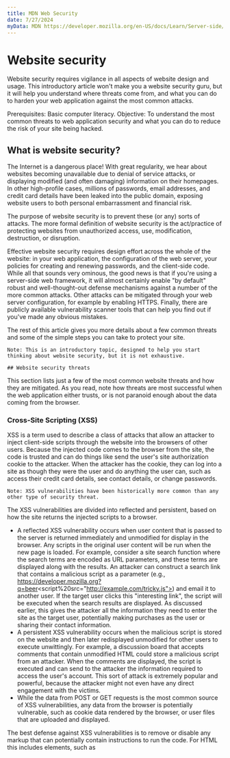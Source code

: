 ```yaml
---
title: MDN Web Security
date: 7/27/2024
myData: MDN https://developer.mozilla.org/en-US/docs/Learn/Server-side/First_steps/Website_security
---
```


# Website security

Website security requires vigilance in all aspects of website design and usage. This introductory article won't make you a website security guru, but it will help you understand where threats come from, and what you can do to harden your web application against the most common attacks.

Prerequisites:	Basic computer literacy.
Objective:	To understand the most common threats to web application security and what you can do to reduce the risk of your site being hacked.

## What is website security?
The Internet is a dangerous place! With great regularity, we hear about websites becoming unavailable due to denial of service attacks, or displaying modified (and often damaging) information on their homepages. In other high-profile cases, millions of passwords, email addresses, and credit card details have been leaked into the public domain, exposing website users to both personal embarrassment and financial risk.

The purpose of website security is to prevent these (or any) sorts of attacks. The more formal definition of website security is the act/practice of protecting websites from unauthorized access, use, modification, destruction, or disruption.

Effective website security requires design effort across the whole of the website: in your web application, the configuration of the web server, your policies for creating and renewing passwords, and the client-side code. While all that sounds very ominous, the good news is that if you're using a server-side web framework, it will almost certainly enable "by default" robust and well-thought-out defense mechanisms against a number of the more common attacks. Other attacks can be mitigated through your web server configuration, for example by enabling HTTPS. Finally, there are publicly available vulnerability scanner tools that can help you find out if you've made any obvious mistakes.

The rest of this article gives you more details about a few common threats and some of the simple steps you can take to protect your site.

    Note: This is an introductory topic, designed to help you start thinking about website security, but it is not exhaustive.

    ## Website security threats
This section lists just a few of the most common website threats and how they are mitigated. As you read, note how threats are most successful when the web application either trusts, or is not paranoid enough about the data coming from the browser.

### Cross-Site Scripting (XSS)
XSS is a term used to describe a class of attacks that allow an attacker to inject client-side scripts through the website into the browsers of other users. Because the injected code comes to the browser from the site, the code is trusted and can do things like send the user's site authorization cookie to the attacker. When the attacker has the cookie, they can log into a site as though they were the user and do anything the user can, such as access their credit card details, see contact details, or change passwords.

    Note: XSS vulnerabilities have been historically more common than any other type of security threat.

The XSS vulnerabilities are divided into reflected and persistent, based on how the site returns the injected scripts to a browser.

- A reflected XSS vulnerability occurs when user content that is passed to the server is returned immediately and unmodified for display in the browser. Any scripts in the original user content will be run when the new page is loaded. For example, consider a site search function where the search terms are encoded as URL parameters, and these terms are displayed along with the results. An attacker can construct a search link that contains a malicious script as a parameter (e.g., https://developer.mozilla.org?q=beer<script%20src="http://example.com/tricky.js"></script>) and email it to another user. If the target user clicks this "interesting link", the script will be executed when the search results are displayed. As discussed earlier, this gives the attacker all the information they need to enter the site as the target user, potentially making purchases as the user or sharing their contact information.
- A persistent XSS vulnerability occurs when the malicious script is stored on the website and then later redisplayed unmodified for other users to execute unwittingly. For example, a discussion board that accepts comments that contain unmodified HTML could store a malicious script from an attacker. When the comments are displayed, the script is executed and can send to the attacker the information required to access the user's account. This sort of attack is extremely popular and powerful, because the attacker might not even have any direct engagement with the victims.
- While the data from POST or GET requests is the most common source of XSS vulnerabilities, any data from the browser is potentially vulnerable, such as cookie data rendered by the browser, or user files that are uploaded and displayed.

The best defense against XSS vulnerabilities is to remove or disable any markup that can potentially contain instructions to run the code. For HTML this includes elements, such as <script>, <object>, <embed>, and <link>.

The process of modifying user data so that it can't be used to run scripts or otherwise affect the execution of server code is known as input sanitization. Many web frameworks automatically sanitize user input from HTML forms by default.

### SQL injection
SQL injection vulnerabilities enable malicious users to execute arbitrary SQL code on a database, allowing data to be accessed, modified, or deleted irrespective of the user's permissions. A successful injection attack might spoof identities, create new identities with administration rights, access all data on the server, or destroy/modify the data to make it unusable.

SQL injection types include Error-based SQL injection, SQL injection based on boolean errors, and Time-based SQL injection.

This vulnerability is present if user input that is passed to an underlying SQL statement can change the meaning of the statement. For example, the following code is intended to list all users with a particular name (userName) that has been supplied from an HTML form:

SQL
```sql
statement = "SELECT * FROM users WHERE name = '" + userName + "';"
```
If the user specifies a real name, the statement will work as intended. However, a malicious user could completely change the behavior of this SQL statement to the new statement in the following example, by specifying a';DROP TABLE users; SELECT * FROM userinfo WHERE 't' = 't for the userName.

SQL
```sql
SELECT * FROM users WHERE name = 'a';DROP TABLE users; SELECT * FROM userinfo WHERE 't' = 't';
```
The modified statement creates a valid SQL statement that deletes the users table and selects all data from the userinfo table (which reveals the information of every user). This works because the first part of the injected text (a';) completes the original statement.

To avoid this sort of attack, you must ensure that any user data that is passed to an SQL query cannot change the nature of the query. One way to do this is to escape all the characters in the user input that have a special meaning in SQL.

    Note: The SQL statement treats the ' character as the beginning and end of a string literal. By putting a backslash in front of this character (\'), we escape the symbol, and tell SQL to instead treat it as a character (just a part of the string).

In the following statement, we escape the ' character. The SQL will now interpret the name as the whole string in bold (which is a very odd name indeed, but not harmful).

SQL
```sql
SELECT * FROM users WHERE name = 'a\';DROP TABLE users; SELECT * FROM userinfo WHERE \'t\' = \'t';
```

Web frameworks will often take care of the character escaping for you. Django, for example, ensures that any user-data passed to querysets (model queries) is escaped.

    Note: This section draws heavily on the information in Wikipedia here.

### Cross-Site Request Forgery (CSRF)
CSRF attacks allow a malicious user to execute actions using the credentials of another user without that user's knowledge or consent.

This type of attack is best explained by example. Josh is a malicious user who knows that a particular site allows logged-in users to send money to a specified account using an HTTP POST request that includes the account name and an amount of money. Josh constructs a form that includes his bank details and an amount of money as hidden fields, and emails it to other site users (with the Submit button disguised as a link to a "get rich quick" site).

If a user clicks the submit button, an HTTP POST request will be sent to the server containing the transaction details and any client-side cookies that the browser associated with the site (adding associated site cookies to requests is normal browser behavior). The server will check the cookies, and use them to determine whether or not the user is logged in and has permission to make the transaction.

The result is that any user who clicks the Submit button while they are logged in to the trading site will make the transaction. Josh gets rich.

    Note: The trick here is that Josh doesn't need to have access to the user's cookies (or access credentials). The browser of the user stores this information and automatically includes it in all requests to the associated server.

One way to prevent this type of attack is for the server to require that POST requests include a user-specific site-generated secret. The secret would be supplied by the server when sending the web form used to make transfers. This approach prevents Josh from creating his own form, because he would have to know the secret that the server is providing for the user. Even if he found out the secret and created a form for a particular user, he would no longer be able to use that same form to attack every user.

Web frameworks often include such CSRF prevention mechanisms.

### Other threats
Other common attacks/vulnerabilities include:

- Clickjacking. In this attack, a malicious user hijacks clicks meant for a visible top-level site and routes them to a hidden page beneath. This technique might be used, for example, to display a legitimate bank site but capture the login credentials into an invisible <iframe> controlled by the attacker. Clickjacking could also be used to get the user to click a button on a visible site, but in doing so actually unwittingly click a completely different button. As a defense, your site can prevent itself from being embedded in an iframe in another site by setting the appropriate HTTP headers.
- Denial of Service (DoS). DoS is usually achieved by flooding a target site with fake requests so that access to a site is disrupted for legitimate users. The requests may be numerous, or they may individually consume large amounts of resource (e.g., slow reads or uploading of large files). DoS defenses usually work by identifying and blocking "bad" traffic while allowing legitimate messages through. These defenses are typically located before or in the web server (they are not part of the web application itself).
- Directory Traversal (File and disclosure). In this attack, a malicious user attempts to access parts of the web server file system that they should not be able to access. This vulnerability occurs when the user is able to pass filenames that include file system navigation characters (for example, ../../). The solution is to sanitize input before using it.
- File Inclusion. In this attack, a user is able to specify an "unintended" file for display or execution in data passed to the server. When loaded, this file might be executed on the web server or the client-side (leading to an XSS attack). The solution is to sanitize input before using it.
- Command Injection. Command injection attacks allow a malicious user to execute arbitrary system commands on the host operating system. The solution is to sanitize user input before it might be used in system calls.

For a comprehensive listing of website security threats see Category: Web security exploits (Wikipedia) and Category: Attack (Open Web Application Security Project).

## A few key messages
Almost all of the security exploits in the previous sections are successful when the web application trusts data from the browser. Whatever else you do to improve the security of your website, you should sanitize all user-originating data before it is displayed in the browser, used in SQL queries, or passed to an operating system or file system call.

    Warning: The single most important lesson you can learn about website security is to never trust data from the browser. This includes, but is not limited to data in URL parameters of GET requests, POST requests, HTTP headers and cookies, and user-uploaded files. Always check and sanitize all incoming data. Always assume the worst.

A number of other concrete steps you can take are:

Use more effective password management. Encourage strong passwords. Consider two-factor authentication for your site, so that in addition to a password the user must enter another authentication code (usually one that is delivered via some physical hardware that only the user will have, such as a code in an SMS sent to their phone).
Configure your web server to use HTTPS and HTTP Strict Transport Security (HSTS). HTTPS encrypts data sent between your client and server. This ensures that login credentials, cookies, POST requests data and header information are not easily available to attackers.
Keep track of the most popular threats (the current OWASP list is here) and address the most common vulnerabilities first.
Use vulnerability scanning tools to perform automated security testing on your site. Later on, your very successful website may also find bugs by offering a bug bounty like Mozilla does here.
Only store and display data that you need. For example, if your users must store sensitive information like credit card details, only display enough of the card number that it can be identified by the user, and not enough that it can be copied by an attacker and used on another site. The most common pattern at this time is to only display the last 4 digits of a credit card number.
Web frameworks can help mitigate many of the more common vulnerabilities.

## Summary
This article has explained the concept of web security and some of the more common threats against which your website should attempt to protect. Most importantly, you should understand that a web application cannot trust any data from the web browser. All user data should be sanitized before it is displayed, or used in SQL queries and file system calls.

With this article, you've come to the end of this module, covering your first steps in server-side website programming. We hope you've enjoyed learning these fundamental concepts, and you're now ready to select a Web Framework and start programming.
